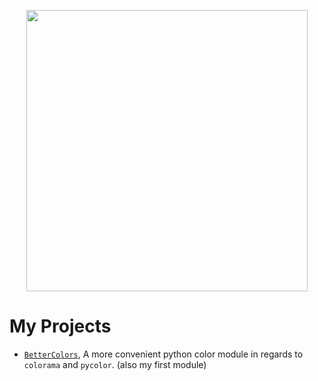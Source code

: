 <p align="center">
 	<img src="https://profile-counter.glitch.me/103012031/count.svg", width="450" />
<br>

# My Projects

* [`BetterColors`](https://github.com/ethxnblxd/bettercolors), A more convenient python color module in regards to `colorama` and `pycolor`. (also my first module)
